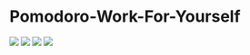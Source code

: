 # Pomodoro-Work-For-Yourself
![](images/Ekran%20Goruntusu-01%20copy.jpg)
![](images/Ekran%20Goruntusu-01%20copy.jpg)
![](images/Ekran%20Goruntusu-01%20copy.jpg)
![](images/Ekran%20Goruntusu-01%20copy.jpg)
